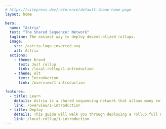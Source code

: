 ```yaml
---
# https://vitepress.dev/reference/default-theme-home-page
layout: home

hero:
  name: "Astria"
  text: "The Shared Sequencer Network"
  tagline: The easiest way to deploy decentralized rollups.
  image:
    src: /astria-logo-inverted.svg
    alt: Astria
  actions:
    - theme: brand
      text: Just rollup
      link: /local-rollup/1-introduction
    - theme: alt
      text: Introduction
      link: /overview/1-introduction

features:
  - title: Learn
    details: Astria is a shared sequencing network that allows many rollups to share a single decentralized network of sequencers.
    link: /overview/1-introduction
  - title: Deploy
    details: This guide will walk you through deploying a rollup full node on a local Kubernetes cluster which uses the Astria shared sequencer network.
    link: /local-rollup/1-introduction
---
```


